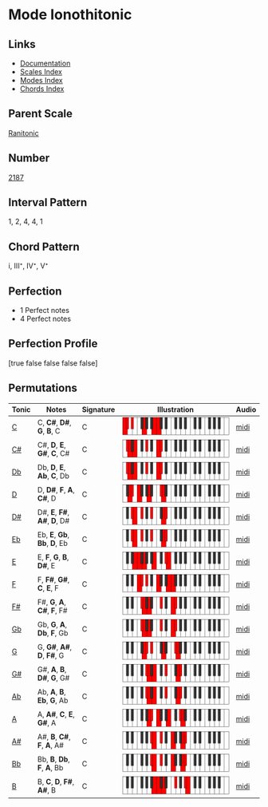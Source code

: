 # Mode Ionothitonic

## Links

- [Documentation](index.md)
- [Scales Index](Scales.md)
- [Modes Index](Modes.md)
- [Chords Index](Chords.md)

## Parent Scale

[Ranitonic](ScaleRanitonic.md)

## Number

[2187](https://ianring.com/musictheory/scales/2187)

## Interval Pattern

1, 2, 4, 4, 1

## Chord Pattern

i, III⁺, IV⁺, V⁺

## Perfection

- 1 Perfect notes
- 4 Perfect notes

## Perfection Profile

[true false false false false]

## Permutations

| Tonic | Notes | Signature | Illustration | Audio |
|-------|-------|-----------|--------------|-------|
| [C](ModeCNaturalIonothitonic.md) | C, **C#**, **D#**, **G**, **B**, C | C | ![CNaturalIonothitonic](ModeCNaturalIonothitonic.png) | [midi](https://github.com/edipermadi/music/blob/main/docs/ModeCNaturalIonothitonic.mid?raw=true) |
| [C#](ModeCSharpIonothitonic.md) | C#, **D**, **E**, **G#**, **C**, C# | C | ![CSharpIonothitonic](ModeCSharpIonothitonic.png) | [midi](https://github.com/edipermadi/music/blob/main/docs/ModeCSharpIonothitonic.mid?raw=true) |
| [Db](ModeDFlatIonothitonic.md) | Db, **D**, **E**, **Ab**, **C**, Db | C | ![DFlatIonothitonic](ModeDFlatIonothitonic.png) | [midi](https://github.com/edipermadi/music/blob/main/docs/ModeDFlatIonothitonic.mid?raw=true) |
| [D](ModeDNaturalIonothitonic.md) | D, **D#**, **F**, **A**, **C#**, D | C | ![DNaturalIonothitonic](ModeDNaturalIonothitonic.png) | [midi](https://github.com/edipermadi/music/blob/main/docs/ModeDNaturalIonothitonic.mid?raw=true) |
| [D#](ModeDSharpIonothitonic.md) | D#, **E**, **F#**, **A#**, **D**, D# | C | ![DSharpIonothitonic](ModeDSharpIonothitonic.png) | [midi](https://github.com/edipermadi/music/blob/main/docs/ModeDSharpIonothitonic.mid?raw=true) |
| [Eb](ModeEFlatIonothitonic.md) | Eb, **E**, **Gb**, **Bb**, **D**, Eb | C | ![EFlatIonothitonic](ModeEFlatIonothitonic.png) | [midi](https://github.com/edipermadi/music/blob/main/docs/ModeEFlatIonothitonic.mid?raw=true) |
| [E](ModeENaturalIonothitonic.md) | E, **F**, **G**, **B**, **D#**, E | C | ![ENaturalIonothitonic](ModeENaturalIonothitonic.png) | [midi](https://github.com/edipermadi/music/blob/main/docs/ModeENaturalIonothitonic.mid?raw=true) |
| [F](ModeFNaturalIonothitonic.md) | F, **F#**, **G#**, **C**, **E**, F | C | ![FNaturalIonothitonic](ModeFNaturalIonothitonic.png) | [midi](https://github.com/edipermadi/music/blob/main/docs/ModeFNaturalIonothitonic.mid?raw=true) |
| [F#](ModeFSharpIonothitonic.md) | F#, **G**, **A**, **C#**, **F**, F# | C | ![FSharpIonothitonic](ModeFSharpIonothitonic.png) | [midi](https://github.com/edipermadi/music/blob/main/docs/ModeFSharpIonothitonic.mid?raw=true) |
| [Gb](ModeGFlatIonothitonic.md) | Gb, **G**, **A**, **Db**, **F**, Gb | C | ![GFlatIonothitonic](ModeGFlatIonothitonic.png) | [midi](https://github.com/edipermadi/music/blob/main/docs/ModeGFlatIonothitonic.mid?raw=true) |
| [G](ModeGNaturalIonothitonic.md) | G, **G#**, **A#**, **D**, **F#**, G | C | ![GNaturalIonothitonic](ModeGNaturalIonothitonic.png) | [midi](https://github.com/edipermadi/music/blob/main/docs/ModeGNaturalIonothitonic.mid?raw=true) |
| [G#](ModeGSharpIonothitonic.md) | G#, **A**, **B**, **D#**, **G**, G# | C | ![GSharpIonothitonic](ModeGSharpIonothitonic.png) | [midi](https://github.com/edipermadi/music/blob/main/docs/ModeGSharpIonothitonic.mid?raw=true) |
| [Ab](ModeAFlatIonothitonic.md) | Ab, **A**, **B**, **Eb**, **G**, Ab | C | ![AFlatIonothitonic](ModeAFlatIonothitonic.png) | [midi](https://github.com/edipermadi/music/blob/main/docs/ModeAFlatIonothitonic.mid?raw=true) |
| [A](ModeANaturalIonothitonic.md) | A, **A#**, **C**, **E**, **G#**, A | C | ![ANaturalIonothitonic](ModeANaturalIonothitonic.png) | [midi](https://github.com/edipermadi/music/blob/main/docs/ModeANaturalIonothitonic.mid?raw=true) |
| [A#](ModeASharpIonothitonic.md) | A#, **B**, **C#**, **F**, **A**, A# | C | ![ASharpIonothitonic](ModeASharpIonothitonic.png) | [midi](https://github.com/edipermadi/music/blob/main/docs/ModeASharpIonothitonic.mid?raw=true) |
| [Bb](ModeBFlatIonothitonic.md) | Bb, **B**, **Db**, **F**, **A**, Bb | C | ![BFlatIonothitonic](ModeBFlatIonothitonic.png) | [midi](https://github.com/edipermadi/music/blob/main/docs/ModeBFlatIonothitonic.mid?raw=true) |
| [B](ModeBNaturalIonothitonic.md) | B, **C**, **D**, **F#**, **A#**, B | C | ![BNaturalIonothitonic](ModeBNaturalIonothitonic.png) | [midi](https://github.com/edipermadi/music/blob/main/docs/ModeBNaturalIonothitonic.mid?raw=true) |
